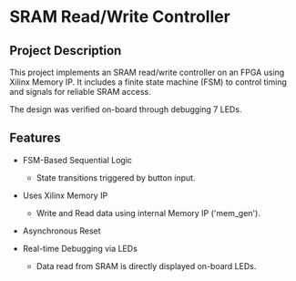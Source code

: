 # SRAM Read/Write Controller

## Project Description
This project implements an SRAM read/write controller on an FPGA using Xilinx Memory IP. 
 It includes a finite state machine (FSM) to control timing and signals for reliable SRAM access.
 
The design was verified on-board through debugging 7 LEDs.

## Features

- FSM-Based Sequential Logic
  - State transitions triggered by button input.
 
- Uses Xilinx Memory IP
  - Write and Read data using internal Memory IP ('mem_gen').

- Asynchronous Reset

- Real-time Debugging via LEDs
  - Data read from SRAM is directly displayed on-board LEDs.









